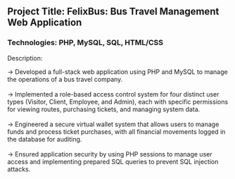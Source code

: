 <h2>Project Title: FelixBus: Bus Travel Management Web Application</h2>

<h3>Technologies: PHP, MySQL, SQL, HTML/CSS</h3>

Description:

-> Developed a full-stack web application using PHP and MySQL to manage the operations of a bus travel company. <br><br>
-> Implemented a role-based access control system for four distinct user types (Visitor, Client, Employee, and Admin), each with specific permissions for viewing routes, purchasing tickets, and managing system data.<br><br>
-> Engineered a secure virtual wallet system that allows users to manage funds and process ticket purchases, with all financial movements logged in the database for auditing.<br><br>
-> Ensured application security by using PHP sessions to manage user access and implementing prepared SQL queries to prevent SQL injection attacks. <br><br>
